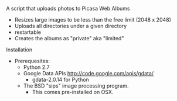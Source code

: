 A script that uploads photos to Picasa Web Albums

+ Resizes large images to be less than the free limit (2048 x 2048)
+ Uploads all directories under a given directory
+ restartable
+ Creates the albums as "private" aka "limited"

Installation

+ Prerequesites:
  + Python 2.7
  + Google Data APIs http://code.google.com/apis/gdata/
    + gdata-2.0.14 for Python
  + The BSD "sips" image processing program.
     + This comes pre-installed on OSX.

